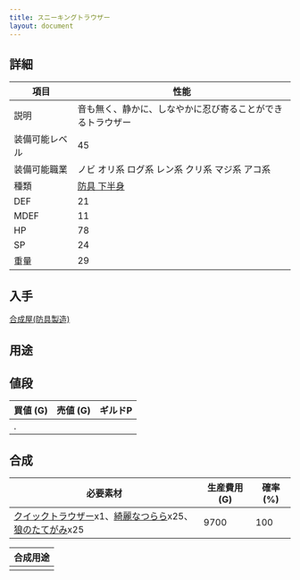 ```yaml
---
title: スニーキングトラウザー
layout: document
---
```

## 詳細


|項目|性能|
|---|---|
|説明|音も無く、静かに、しなやかに忍び寄ることができるトラウザー|
|装備可能レベル|45|
|装備可能職業|ノビ オリ系 ログ系 レン系 クリ系 マジ系 アコ系|
|種類|[防具 下半身](防具(下半身))|
|DEF|21|
|MDEF|11|
|HP|78|
|SP|24|
|重量|29|

## 入手

[合成屋(防具製造)](合成屋(防具製造))

## 用途


## 値段


|買値 (G)|売値 (G)|ギルドP|
|---|---|---|
|.|||

## 合成


|必要素材|生産費用 (G)|確率 (%)|
|---|---|---|
|[クイックトラウザー](クイックトラウザー)x1、[綺麗なつらら](綺麗なつらら)x25、[狼のたてがみ](狼のたてがみ)x25|9700|100|


|合成用途|
|---|
||